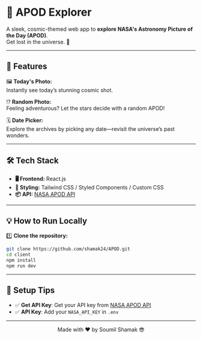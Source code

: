 # 🌌 APOD Explorer

A sleek, cosmic-themed web app to **explore NASA's Astronomy Picture of the Day (APOD)**.  
Get lost in the universe. 🌠

---

## 🚀 Features
🖼️ **Today's Photo:**  
Instantly see today’s stunning cosmic shot.

⁉️ **Random Photo:**  
Feeling adventurous? Let the stars decide with a random APOD!

🗓️ **Date Picker:**  
Explore the archives by picking any date—revisit the universe’s past wonders.

---

## 🛠️ Tech Stack
- **🖥️ Frontend:** React.js  
- **🎨 Styling:** Tailwind CSS / Styled Components / Custom CSS  
- **📦 API:** [NASA APOD API](https://api.nasa.gov/)

---

## 💡 How to Run Locally
1️⃣ **Clone the repository:**
```bash
git clone https://github.com/shamak24/APOD.git
cd client
npm install
npm run dev
```
---

## 🔑 **Setup Tips**

- ✅ **Get API Key**: Get your API key from [NASA APOD API](https://api.nasa.gov/)
- ✅ **API Key**: Add your `NASA_API_KEY` in `.env`

---
<p align="center">Made with ❤️ by Soumil Shamak 😎</p>

